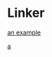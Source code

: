 Linker
======


 [an example](kdweidian://?fr=test_anything&type=50&id=test://,ishopping2:// "Title")
 
 
 [a](http://www.163.com  "aaaa")
 
 
